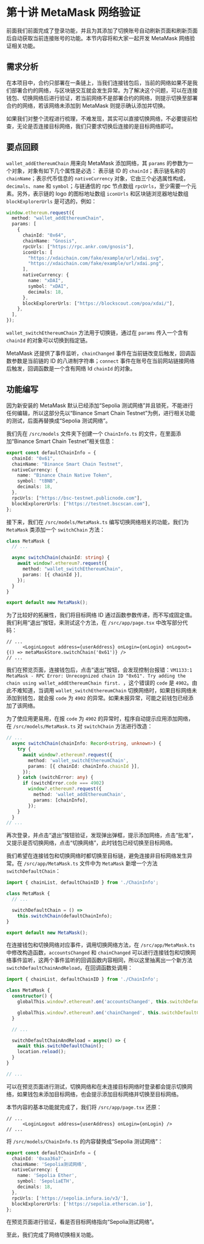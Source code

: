 # 第十讲 MetaMask 网络验证

前面我们前面完成了登录功能，并且为其添加了切换账号自动刷新页面和刷新页面后自动获取当前连接账号的功能。本节内容将和大家一起开发 MetaMask 网络验证相关功能。

## 需求分析

在本项目中，合约只部署在一条链上，当我们连接钱包后，当前的网络如果不是我们部署合约的网络，与区块链交互就会发生异常。为了解决这个问题，可以在连接钱包、切换网络后进行验证，若当前网络不是部署合约的网络，则提示切换至部署合约的网络，若该网络未添加到 MetaMask 则提示确认添加并切换。

如果我们对整个流程进行梳理，不难发现，其实可以直接切换网络，不必要提前检查，无论是否连接目标网络，我们只要求切换后连接的是目标网络即可。

## 要点回顾

`wallet_addEthereumChain` 用来向 MetaMask 添加网络，其 `params` 的参数为一个对象，对象有如下几个属性是必选： 表示链 ID 的 `chainId`；表示链名称的 `chainName`；表示代币信息的 `nativeCurrency` 对象，它由三个必选属性构成，`decimals`、`name` 和 `symbol`；与链通信的 rpc 节点数组 `rpcUrls`，至少需要一个元素。另外，表示链的 logo 的图标地址数组 `iconUrls` 和区块链浏览器地址数组 `blockExplorerUrls` 是可选的，例如：

```ts
window.ethereum.request({
  method: "wallet_addEthereumChain",
  params: [
    {
      chainId: "0x64",
      chainName: "Gnosis",
      rpcUrls: ["https://rpc.ankr.com/gnosis"],
      iconUrls: [
        "https://xdaichain.com/fake/example/url/xdai.svg",
        "https://xdaichain.com/fake/example/url/xdai.png",
      ],
      nativeCurrency: {
        name: "xDAI",
        symbol: "xDAI",
        decimals: 18,
      },
      blockExplorerUrls: ["https://blockscout.com/poa/xdai/"],
    },
  ],
});
```

`wallet_switchEthereumChain` 方法用于切换链，通过在 `params` 传入一个含有 `chainId` 的对象可以切换到指定链。

MetaMask 还提供了事件监听，`chainChanged` 事件在当前链改变后触发，回调函数参数是当前链的 ID 的八进制字符串；`connect` 事件在账号在当前网站链接网络后触发，回调函数是一个含有网络 Id `chainId` 的对象。

## 功能编写

因为新安装的 MetaMask 默认已经添加“Sepolia 测试网络”并且锁死，不能进行任何编辑，所以这部分先以“Binance Smart Chain Testnet”为例，进行相关功能的测试，后面再替换成“Sepolia 测试网络”。

我们先在 `/src/models` 文件夹下创建一个 `ChainInfo.ts` 的文件，在里面添加“Binance Smart Chain Testnet”相关信息：

```ts
export const defaultChainInfo = {
  chainId: "0x61",
  chainName: "Binance Smart Chain Testnet",
  nativeCurrency: {
    name: "Binance Chain Native Token",
    symbol: "tBNB",
    decimals: 18,
  },
  rpcUrls: ["https://bsc-testnet.publicnode.com"],
  blockExplorerUrls: ["https://testnet.bscscan.com"],
};
```

接下来，我们在 `/src/models/MetaMask.ts` 编写切换网络相关的功能，我们为 `MetaMask` 类添加一个 `switchChain` 方法：

```ts
class MetaMask {
  // ...

  async switchChain(chainId: string) {
    await window?.ethereum?.request({
      method: "wallet_switchEthereumChain",
      params: [{ chainId }],
    });
  }
}

export default new MetaMask();
```

为了比较好的拓展性，我们将目标网络 ID 通过函数参数传递，而不写成固定值。我们利用“退出”按钮，来测试这个方法，在 `/src/app/page.tsx` 中改写部分代码：

```tsx
// ...
      <LoginLogout address={userAddress} onLogin={onLogin} onLogout={() => metaMaskStore.switchChain('0x61')} />
// ...
```

我们在预览页面，连接钱包后，点击“退出”按钮，会发现控制台报错：`VM1133:1 MetaMask - RPC Error: Unrecognized chain ID "0x61". Try adding the chain using wallet_addEthereumChain first. `，这个错误的 `code` 是 `4902`。由此不难知道，当调用 `wallet_switchEthereumChain` 切换网络时，如果目标网络未添加到钱包，就会报 `code` 为 `4902` 的异常。如果未报异常，可能之前钱包已经添加了该网络。

为了使应用更易用，在报 `code` 为 `4902` 的异常时，程序自动提示应用添加网络，在 `/src/models/MetaMask.ts` 对 `switchChain` 方法进行改造：

```ts
// ...
  async switchChain(chainInfo: Record<string, unknown>) {
    try {
      await window?.ethereum?.request({
        method: 'wallet_switchEthereumChain',
        params: [{ chainId: chainInfo.chainId }],
      });
    } catch (switchError: any) {
      if (switchError.code === 4902)
        window?.ethereum?.request({
          method: 'wallet_addEthereumChain',
          params: [chainInfo],
        });
    }
  }
// ...
```

再次登录，并点击“退出”按钮验证，发现弹出弹框，提示添加网络，点击“批准”，又提示是否切换网络，点击“切换网络”，此时钱包已经切换至目标网络。

我们希望在连接钱包和切换网络时都切换至目标链，避免连接非目标网络发生异常。在 `/src/app/MetaMask.ts` 文件中为 `MetaMask` 新增一个方法 `switchDefaultChain`：

```ts
import { chainList, defaultChainID } from './ChainInfo';

class MetaMask {
  // ...

  switchDefaultChain = () =>
    this.switchChain(defaultChainInfo);
}

export default new MetaMask();
```

在连接钱包和切换网络对应事件，调用切换网络方法，在 `/src/app/MetaMask.ts` 中修改构造函数，`accountsChanged` 和 `chainChanged` 可以进行连接钱包和切换网络事件监听，这两个事件监听的回调函数内容相同，所以这里抽离出一个新方法 `switchDefaultChainAndReload`，在回调函数处调用：

```ts
import { chainList, defaultChainID } from './ChainInfo';

class MetaMask {
  constructor() {
    globalThis.window?.ethereum?.on('accountsChanged', this.switchDefaultChainAndReload);

    globalThis.window?.ethereum?.on('chainChanged', this.switchDefaultChainAndReload);
  }

  // ...

  switchDefaultChainAndReload = async() => {
    await this.switchDefaultChain();
    location.reload();
  }
}

// ...
```

可以在预览页面进行测试，切换网络和在未连接目标网络时登录都会提示切换网络，如果钱包未添加目标网络，也会提示添加目标网络并切换至目标网络。

本节内容的基本功能就完成了，我们将 `/src/app/page.tsx` 还原：

```tsx
// ...
      <LoginLogout address={userAddress} onLogin={onLogin} />
// ...
```

将 `/src/models/ChainInfo.ts` 的内容替换成“Sepolia 测试网络”：

```ts
export const defaultChainInfo = {
  chainId: '0xaa36a7',
  chainName: 'Sepolia测试网络',
  nativeCurrency: {
    name: 'Sepolia Ether',
    symbol: 'SepoliaETH',
    decimals: 18,
  },
  rpcUrls: ['https://sepolia.infura.io/v3/'],
  blockExplorerUrls: ['https://sepolia.etherscan.io'],
};
```

在预览页面进行验证，看是否目标网络指向“Sepolia测试网络”。

至此，我们完成了网络切换相关功能。
